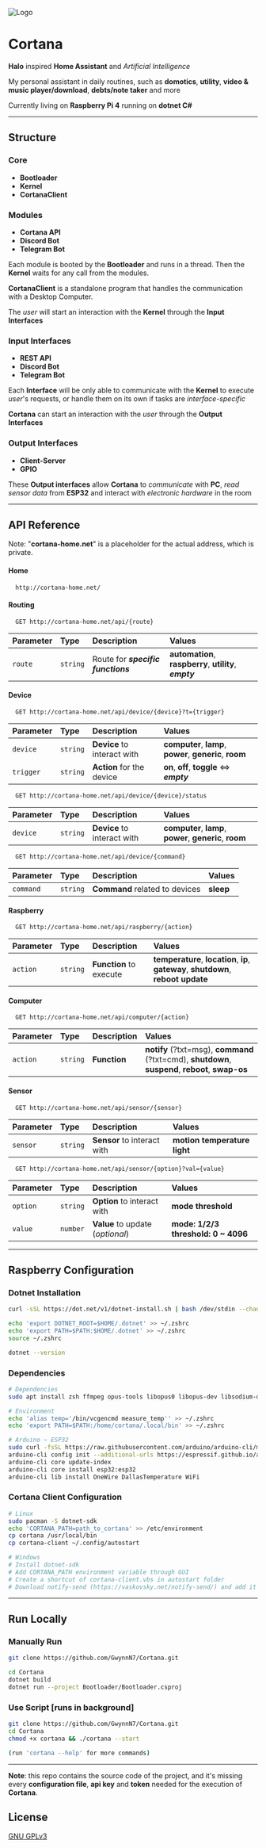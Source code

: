 ![Logo](Storage/Assets/cortana.jpg)

# Cortana

**Halo** inspired **Home Assistant** and *Artificial Intelligence*

My personal assistant in daily routines, such as **domotics**, **utility**, **video & music player/download**, **debts/note taker** and more

Currently living on **Raspberry Pi 4** running on **dotnet C#**

***
## Structure

### Core

- **Bootloader**
- **Kernel**
- **CortanaClient**

### Modules

- **Cortana API**
- **Discord Bot**
- **Telegram Bot**

Each module is booted by the **Bootloader** and runs in a thread. Then the **Kernel** waits for any call from the modules.

**CortanaClient** is a standalone program that handles the communication with a Desktop Computer.


The *user* will start an interaction with the **Kernel** through the **Input Interfaces**

### Input Interfaces

- **REST API**
- **Discord Bot** 
- **Telegram Bot**

Each **Interface** will be only able to communicate with the **Kernel** to execute *user*'s requests, or handle them on its own if tasks are *interface-specific*


**Cortana** can start an interaction with the *user* through the **Output Interfaces**

### Output Interfaces

- **Client-Server**
- **GPIO**

These **Output interfaces** allow **Cortana** to *communicate* with **PC**, *read sensor data* from **ESP32** and interact with *electronic hardware* in the room

***

## API Reference

Note: "**cortana-home.net**" is a placeholder for the actual address, which is private.

#### Home 

```http 
  http://cortana-home.net/
```

#### Routing

```http
  GET http://cortana-home.net/api/{route}
```

| Parameter | Type     | Description                       |  Values                       |
| :-------- | :------- | :-------------------------------- | :-------------------------------- |
| `route`      | `string` | Route for ***specific functions*** | **automation**, **raspberry**, **utility**, ***empty***  |

#### Device

```http
  GET http://cortana-home.net/api/device/{device}?t={trigger}
```

| Parameter | Type     | Description                       |  Values                       |
| :-------- | :------- | :-------------------------------- | :-------------------------------- |
| `device`      | `string` | **Device** to interact with | **computer**, **lamp**, **power**, **generic**, **room** |
| `trigger`      | `string` | **Action** for the device | **on**, **off**, **toggle** <=> ***empty***  |

```http
  GET http://cortana-home.net/api/device/{device}/status
```

| Parameter | Type     | Description                       |  Values                       |
| :-------- | :------- | :-------------------------------- | :-------------------------------- |
| `device`      | `string` | **Device** to interact with | **computer**, **lamp**, **power**, **generic**, **room** |

```http
  GET http://cortana-home.net/api/device/{command}
```

| Parameter | Type     | Description                       |  Values                       |
| :-------- | :------- | :-------------------------------- | :-------------------------------- |
| `command`      | `string` | **Command** related to devices  | **sleep** |

#### Raspberry

```http
  GET http://cortana-home.net/api/raspberry/{action}
```

| Parameter | Type     | Description                       |  Values                       |
| :-------- | :------- | :-------------------------------- | :-------------------------------- |
| `action`      | `string` | **Function** to execute | **temperature**, **location**, **ip**, **gateway**, **shutdown**, **reboot** **update** |

#### Computer

```http
  GET http://cortana-home.net/api/computer/{action}
```

| Parameter | Type     | Description                       |  Values                       |
| :-------- | :------- | :-------------------------------- | :-------------------------------- |
| `action`      | `string` | **Function** | **notify** (?txt=msg), **command** (?txt=cmd), **shutdown**, **suspend**, **reboot**, **swap-os** |

#### Sensor

```http
  GET http://cortana-home.net/api/sensor/{sensor}
```

| Parameter | Type     | Description                       |  Values                       |
| :-------- | :------- | :-------------------------------- | :-------------------------------- |
| `sensor`      | `string` | **Sensor** to interact with | **motion** **temperature** **light** |

```http
  GET http://cortana-home.net/api/sensor/{option}?val={value}
```

| Parameter | Type     | Description                       |  Values                       |
| :-------- | :------- | :-------------------------------- | :-------------------------------- |
| `option`      | `string` | **Option** to interact with | **mode** **threshold** |
| `value`      | `number` | **Value** to update (*optional*) | **mode: 1/2/3** **threshold: 0 ~ 4096** |

---

## Raspberry Configuration

### Dotnet Installation
```bash
curl -sSL https://dot.net/v1/dotnet-install.sh | bash /dev/stdin --channel STS

echo 'export DOTNET_ROOT=$HOME/.dotnet' >> ~/.zshrc
echo 'export PATH=$PATH:$HOME/.dotnet' >> ~/.zshrc
source ~/.zshrc

dotnet --version
```

### Dependencies
```bash
# Dependencies
sudo apt install zsh ffmpeg opus-tools libopus0 libopus-dev libsodium-dev git

# Environment
echo '﻿alias temp='/bin/vcgencmd measure_temp'' >> ~/.zshrc
echo 'export PATH=$PATH:/home/cortana/.local/bin' >> ~/.zshrc

# Arduino ~ ESP32
sudo curl -fsSL https://raw.githubusercontent.com/arduino/arduino-cli/master/install.sh | BINDIR=~/.local/bin sh
arduino-cli config init --additional-urls https://espressif.github.io/arduino-esp32/package_esp32_index.json
arduino-cli core update-index
arduino-cli core install esp32:esp32
arduino-cli lib install OneWire DallasTemperature WiFi
```

### Cortana Client Configuration
```bash
# Linux
sudo pacman -S dotnet-sdk
echo 'CORTANA_PATH=path_to_cortana' >> /etc/environment
cp cortana /usr/local/bin 
cp cortana-client ~/.config/autostart

# Windows
# Install dotnet-sdk
# Add CORTANA_PATH environment variable through GUI
# Create a shortcut of cortana-client.vbs in autostart folder
# Download notify-send (https://vaskovsky.net/notify-send/) and add it to PATH
```
---

## Run Locally

### Manually Run

```bash
git clone https://github.com/GwynnN7/Cortana.git

cd Cortana
dotnet build
dotnet run --project Bootloader/Bootloader.csproj
```

### Use Script [runs in background]

```bash
git clone https://github.com/GwynnN7/Cortana.git
cd Cortana
chmod +x cortana && ./cortana --start

(run 'cortana --help' for more commands)
```
---
<b>Note</b>: this repo contains the source code of the project, and it's missing every <b>configuration file</b>, <b>api key</b> and <b>token</b> needed for the execution of <b>Cortana</b>.
## License

[GNU GPLv3](https://choosealicense.com/licenses/gpl-3.0/)
